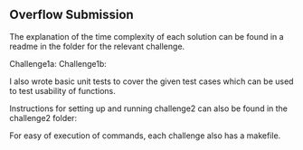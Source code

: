 ## Overflow Submission

The explanation of the time complexity of each solution can be found in a readme in the folder for the relevant challenge.

Challenge1a:
Challenge1b:

I also wrote basic unit tests to cover the given test cases which can be used to test usability of functions.

Instructions for setting up and running challenge2 can also be found in the challenge2 folder:

For easy of execution of commands, each challenge also has a makefile.
